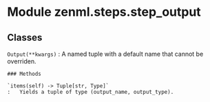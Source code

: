 Module zenml.steps.step_output
==============================

Classes
-------

`Output(**kwargs)`
:   A named tuple with a default name that cannot be overriden.

    ### Methods

    `items(self) ‑> Tuple[str, Type]`
    :   Yields a tuple of type (output_name, output_type).